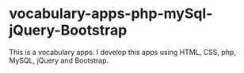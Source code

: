 # vocabulary-apps-php-mySql-jQuery-Bootstrap
This is a vocabulary apps. I develop this apps using HTML, CSS, php, MySQL, jQuery and Bootstrap.
